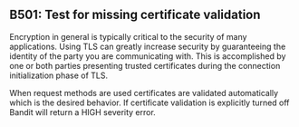 B501: Test for missing certificate validation
---------------------------------------------

Encryption in general is typically critical to the security of many
applications. Using TLS can greatly increase security by guaranteeing the
identity of the party you are communicating with. This is accomplished by one
or both parties presenting trusted certificates during the connection
initialization phase of TLS.

When request methods are used certificates are validated automatically which is
the desired behavior. If certificate validation is explicitly turned off
Bandit will return a HIGH severity error.
